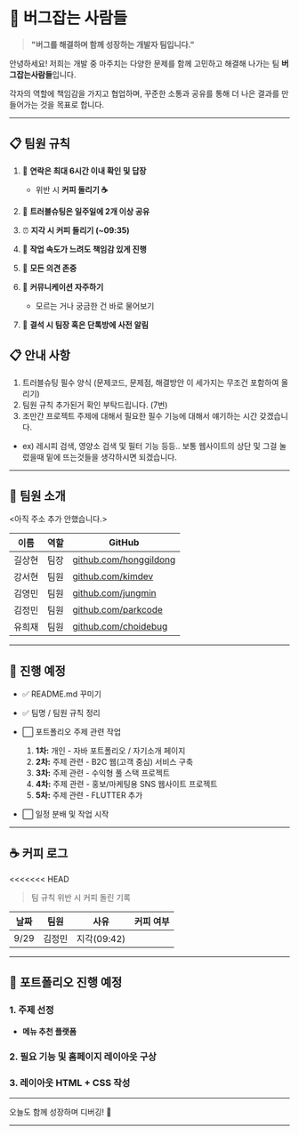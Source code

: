 

# 🐞 버그잡는 사람들

> **"버그를 해결하며 함께 성장하는 개발자 팀입니다."**


안녕하세요! 저희는 개발 중 마주치는 다양한 문제를 함께 고민하고 해결해 나가는 팀 **버그잡는사람들**입니다.

각자의 역할에 책임감을 가지고 협업하며, 꾸준한 소통과 공유를 통해 더 나은 결과를 만들어가는 것을 목표로 합니다.

---

## 📋 팀원 규칙

1. 📱 **연락은 최대 6시간 이내 확인 및 답장**

   * 위반 시 **커피 돌리기 ☕**
2. 🧩 **트러블슈팅은 일주일에 2개 이상 공유**
3. ⏰ **지각 시 커피 돌리기 (\~09:35)**
4. 🐢 **작업 속도가 느려도 책임감 있게 진행**
5. 💬 **모든 의견 존중**
6. 💬 **커뮤니케이션 자주하기**

   * 모르는 거나 궁금한 건 바로 물어보기
7. 💬 **결석 시 팀장 혹은 단톡방에 사전 알림**

## 📋 안내 사항
1. 트러블슈팅 필수 양식 (문제코드, 문제점, 해결방안 이 세가지는 무조건 포함하여 올리기)
2. 팀원 규칙 추가된거 확인 부탁드립니다. (7번)
3. 조만간 프로젝트 주제에 대해서 필요한 필수 기능에 대해서 얘기하는 시간 갖겠습니다.
- ex) 레시피 검색, 영양소 검색 및 필터 기능 등등.. 보통 웹사이트의 상단 및 그걸 눌렀을때 밑에 뜨는것들을 생각하시면 되겠습니다.


---

## 👥 팀원 소개
<아직 주소 추가 안했습니다.>

| 이름  | 역할 | GitHub                                                   |
| --- | -- | -------------------------------------------------------- |
| 길상현 | 팀장 | [github.com/honggildong](https://github.com/honggildong) |
| 강서현 | 팀원 | [github.com/kimdev](https://github.com/kimdev)           |
| 김영민 | 팀원 | [github.com/jungmin](https://github.com/jungmin)         |
| 김정민 | 팀원 | [github.com/parkcode](https://github.com/parkcode)       |
| 유희재 | 팀원 | [github.com/choidebug](https://github.com/choidebug)     |


---

## 🔧 진행 예정


* ✅ README.md 꾸미기
* ✅ 팀명 / 팀원 규칙 정리
* ⬜ 포트폴리오 주제 관련 작업

  1. **1차:** 개인 - 자바 포트폴리오 / 자기소개 페이지
  2. **2차:** 주제 관련 - B2C 웹(고객 중심) 서비스 구축
  3. **3차:** 주제 관련 - 수익형 풀 스택 프로젝트
  4. **4차:** 주제 관련 - 홍보/마케팅용 SNS 웹사이트 프로젝트
  5. **5차:** 주제 관련 - FLUTTER 추가
* ⬜ 일정 분배 및 작업 시작


---

## ☕ 커피 로그

<<<<<<< HEAD
> 팀 규칙 위반 시 커피 돌린 기록

| 날짜   | 팀원  | 사유         | 커피 여부 |
| ---- | --- | ---------- | ----- |
| 9/29 | 김정민 | 지각(09:42) |      |

---

## 📂 포트폴리오 진행 예정

### 1. 주제 선정

* **메뉴 추천 플랫폼**

### 2. 필요 기능 및 홈페이지 레이아웃 구상

### 3. 레이아웃 HTML + CSS 작성

---

오늘도 함께 성장하며 디버깅! 💪

---

